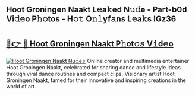 ## Hoot Groningen Naakt L𝚎a𝚔ed N𝚞𝚍e - Part-b0d Vi𝚍𝚎o P𝚑𝚘tos - H𝚘𝚝 O𝚗𝚕yf𝚊ns L𝚎a𝚔s IGz36

# <h2><a href="http://kf6cc1.oniu.top/?m=Hoot+Groningen+Naakt">🔗👉 🔴 Hoot Groningen Naakt P𝚑ot𝚘𝚜 V𝚒d𝚎o</a></h2>

[![Hoot Groningen Naakt Nu𝚍e𝚜](https://i.imgur.com/0qMVB7G.gif)](http://kf6cc1.oniu.top/?m=Hoot+Groningen+Naakt)
Online creator and multimedia entertainer Hoot Groningen Naakt, celebrated for sharing dance and lifestyle ideas through viral dance routines and compact clips. Visionary artist Hoot Groningen Naakt, famed for their innovative and inspiring creations in the world of art.  
